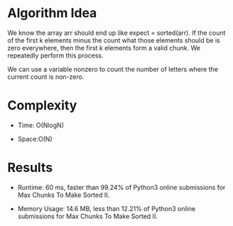 # Algorithm Idea

We know the array arr should end up like expect = sorted(arr). If the count of the first k elements minus the count what those elements should be is zero everywhere, then the first k elements form a valid chunk. We repeatedly perform this process.

We can use a variable nonzero to count the number of letters where the current count is non-zero.

# Complexity

- Time: O(NlogN)

- Space:O(N)

# Results

- Runtime: 60 ms, faster than 99.24% of Python3 online submissions for Max Chunks To Make Sorted II.

- Memory Usage: 14.6 MB, less than 12.21% of Python3 online submissions for Max Chunks To Make Sorted II.